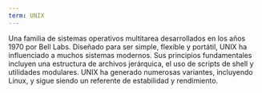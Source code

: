 ```yaml
---
term: UNIX
---
```


Una familia de sistemas operativos multitarea desarrollados en los años 1970 por Bell Labs. Diseñado para ser simple, flexible y portátil, UNIX ha influenciado a muchos sistemas modernos. Sus principios fundamentales incluyen una estructura de archivos jerárquica, el uso de scripts de shell y utilidades modulares. UNIX ha generado numerosas variantes, incluyendo Linux, y sigue siendo un referente de estabilidad y rendimiento.